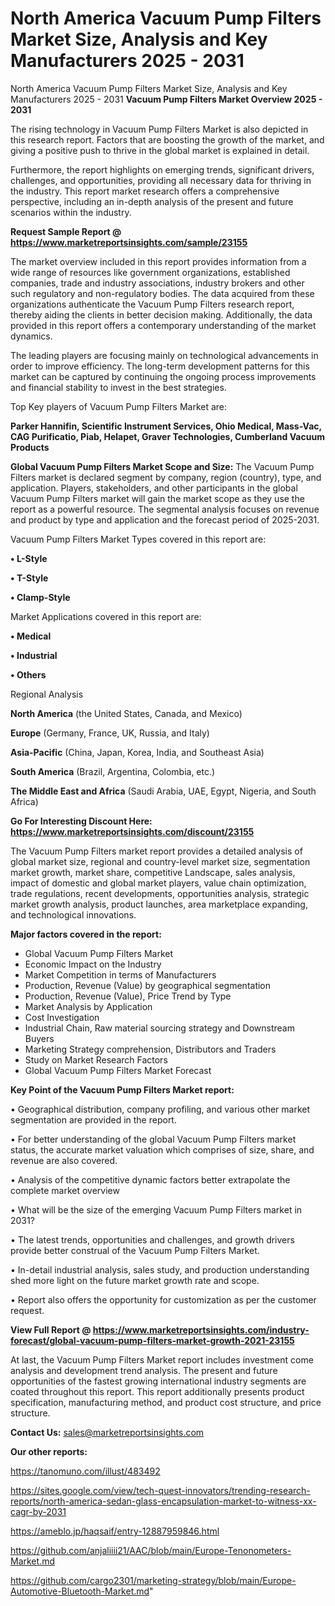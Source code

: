 # North America Vacuum Pump Filters Market Size, Analysis and Key Manufacturers 2025 - 2031
North America Vacuum Pump Filters Market Size, Analysis and Key Manufacturers 2025 - 2031
<Strong> Vacuum Pump Filters Market Overview 2025 - 2031</strong>

The rising technology in Vacuum Pump Filters Market is also depicted in this research report. Factors that are boosting the growth of the market, and giving a positive push to thrive in the global market is explained in detail.

Furthermore, the report highlights on emerging trends, significant drivers, challenges, and opportunities, providing all necessary data for thriving in the industry. This report market research offers a comprehensive perspective, including an in-depth analysis of the present and future scenarios within the industry.

<strong>Request Sample Report @ <a href=https://www.marketreportsinsights.com/sample/23155>https://www.marketreportsinsights.com/sample/23155</a></strong>

The market overview included in this report provides information from a wide range of resources like government organizations, established companies, trade and industry associations, industry brokers and other such regulatory and non-regulatory bodies. The data acquired from these organizations authenticate the Vacuum Pump Filters research report, thereby aiding the clients in better decision making. Additionally, the data provided in this report offers a contemporary understanding of the market dynamics.

The leading players are focusing mainly on technological advancements in order to improve efficiency. The long-term development patterns for this market can be captured by continuing the ongoing process improvements and financial stability to invest in the best strategies.

Top Key players of Vacuum Pump Filters Market are:

<strong>Parker Hannifin, Scientific Instrument Services, Ohio Medical, Mass-Vac, CAG Purificatio, Piab, Helapet, Graver Technologies, Cumberland Vacuum Products</strong>

<strong><b>Global Vacuum Pump Filters Market Scope and Size:</b></strong>
The Vacuum Pump Filters market is declared segment by company, region (country), type, and application. Players, stakeholders, and other participants in the global Vacuum Pump Filters market will gain the market scope as they use the report as a powerful resource. The segmental analysis focuses on revenue and product by type and application and the forecast period of 2025-2031.

Vacuum Pump Filters Market Types covered in this report are:

<strong>• L-Style

• T-Style

• Clamp-Style</strong>

Market Applications covered in this report are:

<strong>• Medical

• Industrial

• Others</strong> 

Regional Analysis

<strong>North America</strong> (the United States, Canada, and Mexico)

<strong>Europe</strong> (Germany, France, UK, Russia, and Italy)

<strong>Asia-Pacific</strong> (China, Japan, Korea, India, and Southeast Asia)

<strong>South America</strong> (Brazil, Argentina, Colombia, etc.)

<strong>The Middle East and Africa</strong> (Saudi Arabia, UAE, Egypt, Nigeria, and South Africa)

<strong>Go For Interesting Discount Here: <a href=https://www.marketreportsinsights.com/discount/23155>https://www.marketreportsinsights.com/discount/23155</a></strong>

The Vacuum Pump Filters market report provides a detailed analysis of global market size, regional and country-level market size, segmentation market growth, market share, competitive Landscape, sales analysis, impact of domestic and global market players, value chain optimization, trade regulations, recent developments, opportunities analysis, strategic market growth analysis, product launches, area marketplace expanding, and technological innovations.

<strong><b>Major factors covered in the report:</b></strong>
<ul>
  <li>Global Vacuum Pump Filters Market </li>
  <li>Economic Impact on the Industry</li>
  <li>Market Competition in terms of Manufacturers</li>
  <li>Production, Revenue (Value) by geographical segmentation</li>
  <li>Production, Revenue (Value), Price Trend by Type</li>
  <li>Market Analysis by Application</li>
  <li>Cost Investigation</li>
  <li>Industrial Chain, Raw material sourcing strategy and Downstream Buyers</li>
  <li>Marketing Strategy comprehension, Distributors and Traders</li>
  <li>Study on Market Research Factors</li>
  <li>Global Vacuum Pump Filters Market Forecast</li>
</ul>

<strong><b>Key Point of the Vacuum Pump Filters Market report:</b></strong>

• Geographical distribution, company profiling, and various other market segmentation are provided in the report.

• For better understanding of the global Vacuum Pump Filters market status, the accurate market valuation which comprises of size, share, and revenue are also covered.

• Analysis of the competitive dynamic factors better extrapolate the complete market overview

• What will be the size of the emerging Vacuum Pump Filters market in 2031?

• The latest trends, opportunities and challenges, and growth drivers provide better construal of the Vacuum Pump Filters Market.

• In-detail industrial analysis, sales study, and production understanding shed more light on the future market growth rate and scope.

• Report also offers the opportunity for customization as per the customer request.

<strong><b>View Full Report @ <a href=https://www.marketreportsinsights.com/industry-forecast/global-vacuum-pump-filters-market-growth-2021-23155>https://www.marketreportsinsights.com/industry-forecast/global-vacuum-pump-filters-market-growth-2021-23155</a></b></strong>


At last, the Vacuum Pump Filters Market report includes investment come analysis and development trend analysis. The present and future opportunities of the fastest growing international industry segments are coated throughout this report. This report additionally presents product specification, manufacturing method, and product cost structure, and price structure.

<strong>Contact Us:</strong>
sales@marketreportsinsights.com

<strong>Our other reports:</strong>

<a href=https://tanomuno.com/illust/483492>https://tanomuno.com/illust/483492</a>

<a href=https://sites.google.com/view/tech-quest-innovators/trending-research-reports/north-america-sedan-glass-encapsulation-market-to-witness-xx-cagr-by-2031>https://sites.google.com/view/tech-quest-innovators/trending-research-reports/north-america-sedan-glass-encapsulation-market-to-witness-xx-cagr-by-2031</a>

<a href=https://ameblo.jp/haqsaif/entry-12887959846.html>https://ameblo.jp/haqsaif/entry-12887959846.html</a>

<a href=https://github.com/anjaliiii21/AAC/blob/main/Europe-Tenonometers-Market.md>https://github.com/anjaliiii21/AAC/blob/main/Europe-Tenonometers-Market.md</a>

<a href=https://github.com/cargo2301/marketing-strategy/blob/main/Europe-Automotive-Bluetooth-Market.md>https://github.com/cargo2301/marketing-strategy/blob/main/Europe-Automotive-Bluetooth-Market.md</a>"
